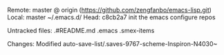 Remote:   master @ origin (https://github.com/zengfanbo/emacs-lisp.git)
Local:    master ~/.emacs.d/
Head:     c8cb2a7 init the emacs configure repos

Untracked files:
	.#README.md
	.emacs
	.smex-items

Changes:
	Modified   auto-save-list/.saves-9767-scheme-Inspiron-N4030~

